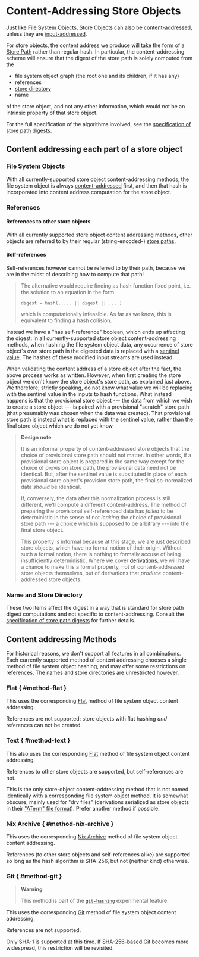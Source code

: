 # Content-Addressing Store Objects

Just [like][fso-ca] [File System Objects][File System Object],
[Store Objects][Store Object] can also be [content-addressed](@docroot@/glossary.md#gloss-content-addressed),
unless they are [input-addressed](@docroot@/glossary.md#gloss-input-addressed-store-object).

For store objects, the content address we produce will take the form of a [Store Path] rather than regular hash.
In particular, the content-addressing scheme will ensure that the digest of the store path is solely computed from the

- file system object graph (the root one and its children, if it has any)
- references
- [store directory](../store-path.md#store-directory)
- name

of the store object, and not any other information, which would not be an intrinsic property of that store object.

For the full specification of the algorithms involved, see the [specification of store path digests][sp-spec].

[File System Object]: ../file-system-object.md
[Store Object]: ../store-object.md
[Store Path]: ../store-path.md

## Content addressing each part of a store object

### File System Objects

With all currently-supported store object content-addressing methods, the file system object is always [content-addressed][fso-ca] first, and then that hash is incorporated into content address computation for the store object.

### References

#### References to other store objects

With all currently supported store object content addressing methods,
other objects are referred to by their regular (string-encoded-) [store paths][Store Path].

#### Self-references

Self-references however cannot be referred to by their path, because we are in the midst of describing how to compute that path!

> The alternative would require finding as hash function fixed point, i.e. the solution to an equation in the form
> ```
> digest = hash(..... || digest || ....)
> ```
> which is computationally infeasible.
> As far as we know, this is equivalent to finding a hash collision.

Instead we have a "has self-reference" boolean, which ends up affecting the digest:
In all currently-supported store object content-addressing methods, when hashing the file system object data, any occurrence of store object's own store path in the digested data is replaced with a [sentinel value](https://en.wikipedia.org/wiki/Sentinel_value).
The hashes of these modified input streams are used instead.

When validating the content address of a store object after the fact, the above process works as written.
However, when first creating the store object we don't know the store object's store path, as explained just above.
We therefore, strictly speaking, do not know what value we will be replacing with the sentinel value in the inputs to hash functions.
What instead happens is that the provisional store object --- the data from which we wish to create a store object --- is paired with a provisional "scratch" store path (that presumably was chosen when the data was created).
That provisional store path is instead what is replaced with the sentinel value, rather than the final store object which we do not yet know.

> **Design note**
>
> It is an informal property of content-addressed store objects that the choice of provisional store path should not matter.
> In other words, if a provisional store object is prepared in the same way except for the choice of provision store path, the provisional data need not be identical.
> But, after the sentinel value is substituted in place of each provisional store object's provision store path, the final so-normalized data *should* be identical.
>
> If, conversely, the data after this normalization process is still different, we'll compute a different content-address.
> The method of preparing the provisional self-referenced data has *failed* to be deterministic in the sense of not *leaking* the choice of provisional store path --- a choice which is supposed to be arbitrary --- into the final store object.
>
> This property is informal because at this stage, we are just described store objects, which have no formal notion of their origin.
> Without such a formal notion, there is nothing to formally accuse of being insufficiently deterministic.
> Where we cover [derivations](@docroot@/store/derivation/index.md), we will have a chance to make this a formal property, not of content-addressed store objects themselves, but of derivations that *produce* content-addressed store objects.

### Name and Store Directory

These two items affect the digest in a way that is standard for store path digest computations and not specific to content-addressing.
Consult the [specification of store path digests][sp-spec] for further details.

## Content addressing Methods

For historical reasons, we don't support all features in all combinations.
Each currently supported method of content addressing chooses a single method of file system object hashing, and may offer some restrictions on references.
The names and store directories are unrestricted however.

### Flat { #method-flat }

This uses the corresponding [Flat](../file-system-object/content-address.md#serial-flat) method of file system object content addressing.

References are not supported: store objects with flat hashing *and* references can not be created.

### Text { #method-text }

This also uses the corresponding [Flat](../file-system-object/content-address.md#serial-flat) method of file system object content addressing.

References to other store objects are supported, but self-references are not.

This is the only store-object content-addressing method that is not named identically with a corresponding file system object method.
It is somewhat obscure, mainly used for "drv files"
(derivations serialized as store objects in their ["ATerm" file format](@docroot@/protocols/derivation-aterm.md)).
Prefer another method if possible.

### Nix Archive { #method-nix-archive }

This uses the corresponding [Nix Archive](../file-system-object/content-address.md#serial-nix-archive) method of file system object content addressing.

References (to other store objects and self-references alike) are supported so long as the hash algorithm is SHA-256, but not (neither kind) otherwise.

### Git { #method-git }

> **Warning**
>
> This method is part of the [`git-hashing`][xp-feature-git-hashing] experimental feature.

This uses the corresponding [Git](../file-system-object/content-address.md#serial-git) method of file system object content addressing.

References are not supported.

Only SHA-1 is supported at this time.
If [SHA-256-based Git](https://git-scm.com/docs/hash-function-transition)
becomes more widespread, this restriction will be revisited.

[fso-ca]: ../file-system-object/content-address.md
[sp-spec]: @docroot@/protocols/store-path.md
[xp-feature-git-hashing]: @docroot@/development/experimental-features.md#xp-feature-git-hashing
